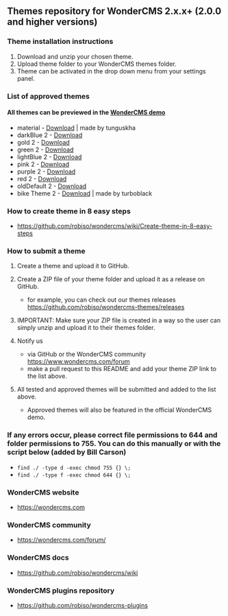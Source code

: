 ## Themes repository for WonderCMS 2.x.x+ (2.0.0 and higher versions)

### Theme installation instructions
1. Download and unzip your chosen theme.
2. Upload theme folder to your WonderCMS themes folder.
3. Theme can be activated in the drop down menu from your settings panel.

### List of approved themes

#### All themes can be previewed in the [WonderCMS demo](https://www.wondercms.com/demo)
- material - [Download](https://github.com/tunguskha/wonder-cms-material-theme/files/888055/material.zip) | made by tunguskha
- darkBlue 2 - [Download](https://github.com/robiso/wondercms-themes/releases/download/darkBlue-2/darkBlue-2.zip)
- gold 2 - [Download](https://github.com/robiso/wondercms-themes/releases/download/gold-2/gold-2.zip)
- green 2 - [Download](https://github.com/robiso/wondercms-themes/releases/download/green-2/green-2.zip)
- lightBlue 2 - [Download](https://github.com/robiso/wondercms-themes/releases/download/lightBlue-2/lightBlue-2.zip)
- pink 2 - [Download](https://github.com/robiso/wondercms-themes/releases/download/pink-2/pink-2.zip)
- purple 2 - [Download](https://github.com/robiso/wondercms-themes/releases/download/purple-2/purple-2.zip)
- red 2 - [Download](https://github.com/robiso/wondercms-themes/releases/download/red-2/red-2.zip)
- oldDefault 2 - [Download](https://github.com/robiso/wondercms-themes/releases/download/red-2/red-2.zip)
- bike Theme 2 - [Download](https://github.com/turboblack/wondercms_theme/files/870399/bike_theme.zip) | made by turboblack

### How to create theme in 8 easy steps
- https://github.com/robiso/wondercms/wiki/Create-theme-in-8-easy-steps

### How to submit a theme
1. Create a theme and upload it to GitHub.

2. Create a ZIP file of your theme folder and upload it as a release on GitHub.
   - for example, you can check out our themes releases https://github.com/robiso/wondercms-themes/releases
   
3. IMPORTANT: Make sure your ZIP file is created in a way so the user can simply unzip and upload it to their themes folder.

4. Notify us
   - via GitHub or the WonderCMS community https://www.wondercms.com/forum
   - make a pull request to this README and add your theme ZIP link to the list above.

5. All tested and approved themes will be submitted and added to the list above.
   - Approved themes will also be featured in the official WonderCMS demo.

### If any errors occur, please correct file permissions to 644 and folder permissions to 755. You can do this manually or with the script below (added by Bill Carson)
  - `find ./ -type d -exec chmod 755 {} \;`
  - `find ./ -type f -exec chmod 644 {} \;`

### WonderCMS website
- https://wondercms.com

### WonderCMS community
- https://wondercms.com/forum/

### WonderCMS docs
- https://github.com/robiso/wondercms/wiki

### WonderCMS plugins repository
- https://github.com/robiso/wondercms-plugins
